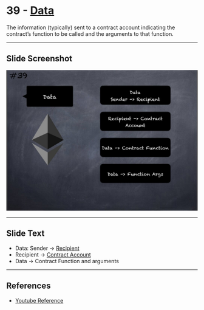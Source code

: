 # 39 - [Data](Data.md)

The information (typically) sent to a contract account indicating the contract’s function to be called and the arguments to that function.

___
## Slide Screenshot
![039.jpg](../../images/1.%20Ethereum%20101/039.jpg)
___
## Slide Text
- Data: Sender -> [Recipient](Recipient.md)
- Recipient -> [Contract Account](Contract%20Account.md)
- Data -> Contract Function and arguments
___
## References
- [Youtube Reference](https://youtu.be/zIeBfuXxuWs?t=1367)